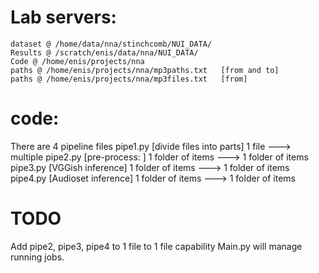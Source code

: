 # Lab servers:
    dataset @ /home/data/nna/stinchcomb/NUI_DATA/
    Results @ /scratch/enis/data/nna/NUI_DATA/
    Code @ /home/enis/projects/nna
    paths @ /home/enis/projects/nna/mp3paths.txt   [from and to]
    paths @ /home/enis/projects/nna/mp3files.txt   [from]


# code:
  There are 4 pipeline files
  pipe1.py  [divide files into parts] 1 file ---> multiple
  pipe2.py  [pre-process: ] 1 folder of items --->  1 folder of items
  pipe3.py  [VGGish inference] 1 folder of items --->  1 folder of items
  pipe4.py  [Audioset inference] 1 folder of items --->  1 folder of items

# TODO
  Add pipe2, pipe3, pipe4 to 1 file to 1 file capability
  Main.py will manage running jobs.
  
